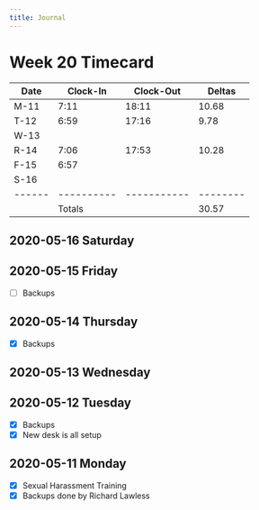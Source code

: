 ```yaml
---
title: Journal
---
```

# Week 20 Timecard

| Date | Clock-In | Clock-Out | Deltas |
|------|----------|-----------|--------|
| M-11 |  7:11    |   18:11   |  10.68 |
| T-12 |  6:59    |   17:16   |   9.78 |
| W-13 |          |           |        |
| R-14 |  7:06    |   17:53   |  10.28 |
| F-15 |  6:57    |           |        |
| S-16 |          |           |        |
|------|----------|-----------|--------|
|      | Totals   |           |  30.57 |

## 2020-05-16 Saturday
## 2020-05-15 Friday

- [ ] Backups

## 2020-05-14 Thursday

- [X] Backups

## 2020-05-13 Wednesday
## 2020-05-12 Tuesday

- [X] Backups
- [X] New desk is all setup

## 2020-05-11 Monday

- [X] Sexual Harassment Training
- [X] Backups done by Richard Lawless
